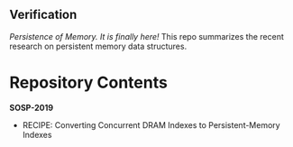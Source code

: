 ## Verification

*Persistence of Memory. It is finally here!*
This repo summarizes the recent research on persistent memory data structures.

# Repository Contents

**SOSP-2019**

  - RECIPE: Converting Concurrent DRAM Indexes to Persistent-Memory Indexes 
